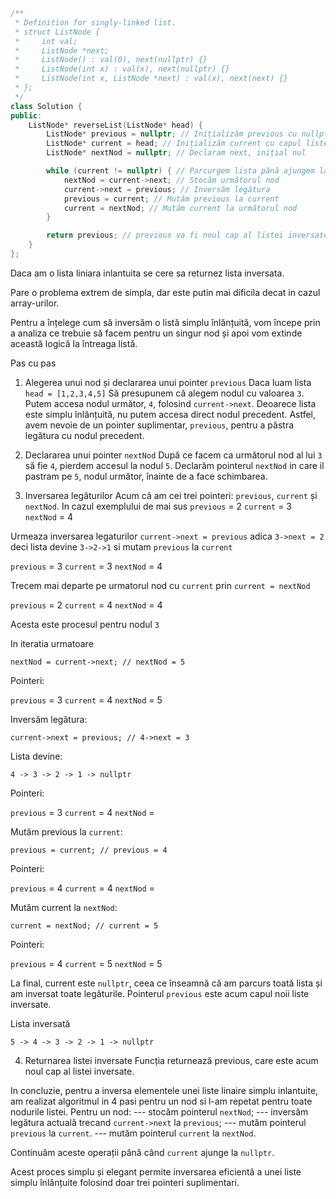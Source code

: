 ```cpp
/**
 * Definition for singly-linked list.
 * struct ListNode {
 *     int val;
 *     ListNode *next;
 *     ListNode() : val(0), next(nullptr) {}
 *     ListNode(int x) : val(x), next(nullptr) {}
 *     ListNode(int x, ListNode *next) : val(x), next(next) {}
 * };
 */
class Solution {
public:
    ListNode* reverseList(ListNode* head) {
        ListNode* previous = nullptr; // Inițializăm previous cu nullptr
        ListNode* current = head; // Inițializăm current cu capul listei
        ListNode* nextNod = nullptr; // Declaram next, inițial nul

        while (current != nullptr) { // Parcurgem lista până ajungem la sfârșit
            nextNod = current->next; // Stocăm următorul nod
            current->next = previous; // Inversăm legătura
            previous = current; // Mutăm previous la current
            current = nextNod; // Mutăm current la următorul nod
        }

        return previous; // previous va fi noul cap al listei inversate
    }
};
```


Daca am o lista liniara inlantuita se cere sa returnez lista inversata.

Pare o problema extrem de simpla, dar este putin mai dificila decat in cazul array-urilor.

Pentru a înțelege cum să inversăm o listă simplu înlănțuită, vom începe prin a analiza ce trebuie să facem pentru un singur nod și apoi vom extinde această logică la întreaga listă.

Pas cu pas
1. Alegerea unui nod și declararea unui pointer `previous`
Daca luam lista `head = [1,2,3,4,5]`
Să presupunem că alegem nodul cu valoarea `3`. Putem accesa nodul următor, `4`, folosind `current->next`. Deoarece lista este simplu înlănțuită, nu putem accesa direct nodul precedent. Astfel, avem nevoie de un pointer suplimentar, `previous`, pentru a păstra legătura cu nodul precedent.

2. Declararea unui pointer `nextNod`
După ce facem ca următorul nod al lui `3` să fie `4`, pierdem accesul la nodul `5`. Declarăm pointerul `nextNod` in care il pastram pe `5`, nodul următor, înainte de a face schimbarea.

3. Inversarea legăturilor
Acum că am cei trei pointeri: `previous`, `current` și `nextNod`.
In cazul exemplului de mai sus
`previous` = 2
`current` = 3
`nextNod` = 4

Urmeaza inversarea legaturilor
`current->next = previous` adica `3->next = 2` deci lista devine `3->2->1` si mutam `previous` la `current`

`previous` = 3
`current` = 3
`nextNod` = 4

Trecem mai departe pe urmatorul nod cu `current` prin `current = nextNod`

`previous` = 2
`current` = 4
`nextNod` = 4

Acesta este procesul pentru nodul `3`

In iteratia urmatoare

`nextNod = current->next; // nextNod = 5`

Pointeri:

`previous` = 3
`current` = 4
`nextNod` = 5

Inversăm legătura:

`current->next = previous; // 4->next = 3`

Lista devine:

`4 -> 3 -> 2 -> 1 -> nullptr`

Pointeri:

`previous` = 3
`current` = 4
`nextNod` = 

Mutăm previous la `current`:

`previous = current; // previous = 4`

Pointeri:

`previous` = 4
`current` = 4
`nextNod` = 

Mutăm current la `nextNod`:

`current = nextNod; // current = 5`

Pointeri:

`previous` = 4
`current` = 5
`nextNod` = 5

La final, current este `nullptr`, ceea ce înseamnă că am parcurs toată lista și am inversat toate legăturile. Pointerul `previous` este acum capul noii liste inversate.

Lista inversată

`5 -> 4 -> 3 -> 2 -> 1 -> nullptr`

4. Returnarea listei inversate
Funcția returnează previous, care este acum noul cap al listei inversate.

In concluzie, pentru a inversa elementele unei liste linaire simplu inlantuite, am realizat algoritmul in 4 pasi pentru un nod si l-am repetat pentru toate nodurile listei.
Pentru un nod:
--- stocăm pointerul `nextNod`;
--- inversăm legătura actuală trecand `current->next` la `previous`;
--- mutăm pointerul `previous` la `current`.
--- mutăm pointerul `current` la `nextNod`.

Continuăm aceste operații până când `current` ajunge la `nullptr`.

Acest proces simplu și elegant permite inversarea eficientă a unei liste simplu înlănțuite folosind doar trei pointeri suplimentari.